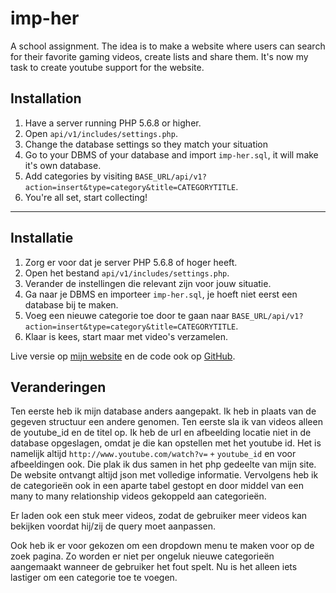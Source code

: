 # imp-her

A school assignment. The idea is to make a website where users can search for their favorite gaming videos, create lists and share them. It's now my task to create youtube support for the website.

## Installation
1. Have a server running PHP 5.6.8 or higher.
2. Open `api/v1/includes/settings.php`.
3. Change the database settings so they match your situation
4. Go to your DBMS of your database and import `imp-her.sql`, it will make it's own database.
5. Add categories by visiting `BASE_URL/api/v1?action=insert&type=category&title=CATEGORYTITLE`.
6. You're all set, start collecting!

* * *

## Installatie
1. Zorg er voor dat je server PHP 5.6.8 of hoger heeft.
2. Open het bestand `api/v1/includes/settings.php`.
3. Verander de instellingen die relevant zijn voor jouw situatie.
4. Ga naar je DBMS en importeer `imp-her.sql`, je hoeft niet eerst een database bij te maken.
5. Voeg een nieuwe categorie toe door te gaan naar `BASE_URL/api/v1?action=insert&type=category&title=CATEGORYTITLE`.
6. Klaar is kees, start maar met video's verzamelen.

Live versie op [mijn website](www.weridwater.net/imp-her) en de code ook op [GitHub](http://www.github.com/weirdwater/video-collector-site).


## Veranderingen
Ten eerste heb ik mijn database anders aangepakt. Ik heb in plaats van de gegeven structuur een andere genomen. Ten eerste sla ik van videos alleen de youtube_id en de titel op. Ik heb de url en afbeelding locatie niet in de database opgeslagen, omdat je die kan opstellen met het youtube id. Het is namelijk altijd `http://www.youtube.com/watch?v=` `+` `youtube_id` en voor afbeeldingen ook. Die plak ik dus samen in het php gedeelte van mijn site. De website ontvangt altijd json met volledige informatie.
Vervolgens heb ik de categorieën ook in een aparte tabel gestopt en door middel van een many to many relationship videos gekoppeld aan categorieën.

Er laden ook een stuk meer videos, zodat de gebruiker meer videos kan bekijken voordat hij/zij de query moet aanpassen.

Ook heb ik er voor gekozen om een dropdown menu te maken voor op de zoek pagina. Zo worden er niet per ongeluk nieuwe categorieën aangemaakt wanneer de gebruiker het fout spelt. Nu is het alleen iets lastiger om een categorie toe te voegen.